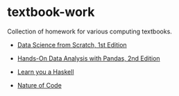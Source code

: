 # textbook-work
 Collection of homework for various computing textbooks.

* [Data Science from Scratch, 1st Edition](https://joelgrus.com/books/)

* [Hands-On Data Analysis with Pandas, 2nd Edition](https://www.amazon.com/Hands-Data-Analysis-Pandas-visualization/dp/1800563450)

* [Learn you a Haskell](http://learnyouahaskell.com/)
 
* [Nature of Code](https://natureofcode.com/book/)

